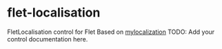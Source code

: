 # flet-localisation
FletLocalisation control for Flet
Based on [mylocalization](https://github.com/Creative-Media-Group/mylocalization)
TODO: Add your control documentation here.
